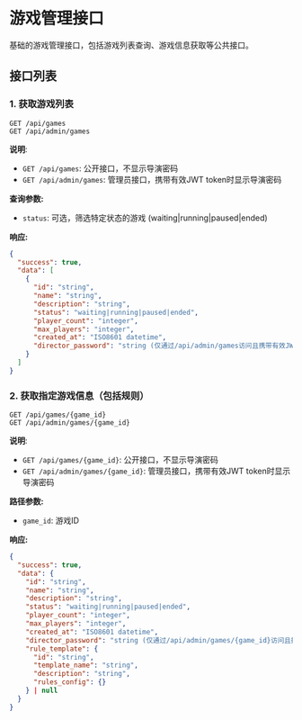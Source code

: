 # 游戏管理接口

基础的游戏管理接口，包括游戏列表查询、游戏信息获取等公共接口。

## 接口列表

### 1. 获取游戏列表
```
GET /api/games
GET /api/admin/games
```

**说明**:
- `GET /api/games`: 公开接口，不显示导演密码
- `GET /api/admin/games`: 管理员接口，携带有效JWT token时显示导演密码

**查询参数:**
- `status`: 可选，筛选特定状态的游戏 (waiting|running|paused|ended)

**响应:**
```json
{
  "success": true,
  "data": [
    {
      "id": "string",
      "name": "string",
      "description": "string",
      "status": "waiting|running|paused|ended",
      "player_count": "integer",
      "max_players": "integer",
      "created_at": "ISO8601 datetime",
      "director_password": "string (仅通过/api/admin/games访问且携带有效JWT token时返回)"
    }
  ]
}
```

### 2. 获取指定游戏信息（包括规则）
```
GET /api/games/{game_id}
GET /api/admin/games/{game_id}
```

**说明**:
- `GET /api/games/{game_id}`: 公开接口，不显示导演密码
- `GET /api/admin/games/{game_id}`: 管理员接口，携带有效JWT token时显示导演密码

**路径参数:**
- `game_id`: 游戏ID

**响应:**
```json
{
  "success": true,
  "data": {
    "id": "string",
    "name": "string",
    "description": "string",
    "status": "waiting|running|paused|ended",
    "player_count": "integer",
    "max_players": "integer",
    "created_at": "ISO8601 datetime",
    "director_password": "string (仅通过/api/admin/games/{game_id}访问且携带有效JWT token时返回)",
    "rule_template": {
      "id": "string",
      "template_name": "string",
      "description": "string",
      "rules_config": {}
    } | null
  }
}
```
